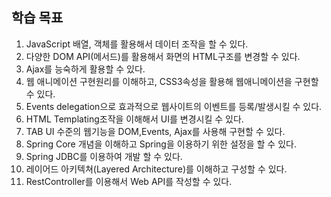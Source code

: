 ## 학습 목표
1. JavaScript 배열, 객체를 활용해서 데이터 조작을 할 수 있다.
2. 다양한 DOM API(메서드)를 활용해서 화면의 HTML구조를 변경할 수 있다.
3. Ajax를 능숙하게 활용할 수 있다.
4. 웹 애니메이션 구현원리를 이해하고, CSS3속성을 활용해 웹애니메이션을 구현할 수 있다.
5. Events delegation으로 효과적으로 웹사이트의 이벤트를 등록/발생시킬 수 있다.
6. HTML Templating조작을 이해해서 UI를 변경시킬 수 있다.
7. TAB UI 수준의 웹기능을 DOM,Events, Ajax를 사용해 구현할 수 있다.
8. Spring Core 개념을 이해하고 Spring을 이용하기 위한 설정을 할 수 있다. 
9. Spring JDBC를 이용하여 개발 할 수 있다. 
10. 레이어드 아키텍쳐(Layered Architecture)를 이해하고 구성할 수 있다. 
11. RestController를 이용해서 Web API를 작성할 수 있다. 